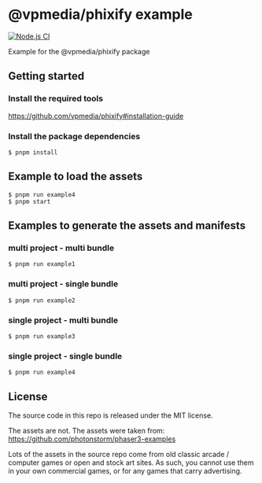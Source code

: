 # @vpmedia/phixify example

[![Node.js CI](https://github.com/vpmedia/phixify-example/actions/workflows/ci.yml/badge.svg)](https://github.com/vpmedia/phixify-example/actions/workflows/ci.yml)

Example for the @vpmedia/phixify package

## Getting started

### Install the required tools

https://github.com/vpmedia/phixify#installation-guide

### Install the package dependencies

    $ pnpm install

## Example to load the assets

    $ pnpm run example4
    $ pnpm start

## Examples to generate the assets and manifests

### multi project - multi bundle

    $ pnpm run example1

### multi project - single bundle

    $ pnpm run example2

### single project - multi bundle

    $ pnpm run example3

### single project - single bundle

    $ pnpm run example4

## License

The source code in this repo is released under the MIT license.

The assets are not.
The assets were taken from:
https://github.com/photonstorm/phaser3-examples

Lots of the assets in the source repo come from old classic arcade / computer games or open and stock art sites. As such, you cannot use them in your own commercial games, or for any games that carry advertising.
